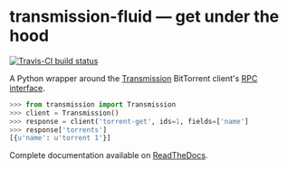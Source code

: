 transmission-fluid — get under the hood
========================================

<a href="http://travis-ci.org/#!/edavis/transmission-fluid"><img src="https://secure.travis-ci.org/edavis/transmission-fluid.png" alt="Travis-CI build status"/></a>

A Python wrapper around the [Transmission][transmission] BitTorrent client's [RPC interface][rpc].

```python
>>> from transmission import Transmission
>>> client = Transmission()
>>> response = client('torrent-get', ids=1, fields=['name']
>>> response['torrents']
[{u'name': u'torrent 1'}]
```

Complete documentation available on [ReadTheDocs][].

[transmission]: http://transmissionbt.com/
[rpc]: https://trac.transmissionbt.com/browser/trunk/extras/rpc-spec.txt
[ReadTheDocs]: http://transmission-fluid.readthedocs.org/

